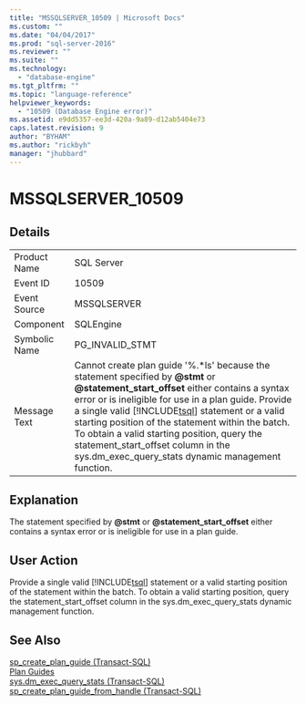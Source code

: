 ```yaml
---
title: "MSSQLSERVER_10509 | Microsoft Docs"
ms.custom: ""
ms.date: "04/04/2017"
ms.prod: "sql-server-2016"
ms.reviewer: ""
ms.suite: ""
ms.technology: 
  - "database-engine"
ms.tgt_pltfrm: ""
ms.topic: "language-reference"
helpviewer_keywords: 
  - "10509 (Database Engine error)"
ms.assetid: e9dd5357-ee3d-420a-9a89-d12ab5404e73
caps.latest.revision: 9
author: "BYHAM"
ms.author: "rickbyh"
manager: "jhubbard"
---
```

# MSSQLSERVER_10509
  
## Details  
  
|||  
|-|-|  
|Product Name|SQL Server|  
|Event ID|10509|  
|Event Source|MSSQLSERVER|  
|Component|SQLEngine|  
|Symbolic Name|PG_INVALID_STMT|  
|Message Text|Cannot create plan guide '%.\*ls' because the statement specified by **@stmt** or **@statement_start_offset** either contains a syntax error or is ineligible for use in a plan guide. Provide a single valid [!INCLUDE[tsql](../../includes/tsql-md.md)] statement or a valid starting position of the statement within the batch. To obtain a valid starting position, query the statement_start_offset column in the sys.dm_exec_query_stats dynamic management function.|  
  
## Explanation  
The statement specified by **@stmt** or **@statement_start_offset** either contains a syntax error or is ineligible for use in a plan guide.  
  
## User Action  
Provide a single valid [!INCLUDE[tsql](../../includes/tsql-md.md)] statement or a valid starting position of the statement within the batch. To obtain a valid starting position, query the statement_start_offset column in the sys.dm_exec_query_stats dynamic management function.  
  
## See Also  
[sp_create_plan_guide &#40;Transact-SQL&#41;](~/relational-databases/system-stored-procedures/sp-create-plan-guide-transact-sql.md)  
[Plan Guides](~/relational-databases/performance/plan-guides.md)  
[sys.dm_exec_query_stats &#40;Transact-SQL&#41;](~/relational-databases/system-dynamic-management-views/sys-dm-exec-query-stats-transact-sql.md)  
[sp_create_plan_guide_from_handle &#40;Transact-SQL&#41;](~/relational-databases/system-stored-procedures/sp-create-plan-guide-from-handle-transact-sql.md)  
  
